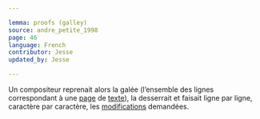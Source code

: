 ```yaml
---

lemma: proofs (galley)
source: andre_petite_1998
page: 46
language: French
contributor: Jesse
updated_by: Jesse

---
```

Un compositeur reprenait alors la galée (l’ensemble des lignes correspondant à une [page](page.html) de [texte](text.html)), la desserrait et faisait ligne par ligne, caractère par caractère, les [modifications](emendation.html) demandées.
